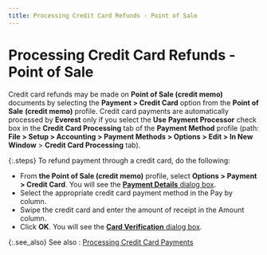 ```yaml
---
title: Processing Credit Card Refunds - Point of Sale
---
```


# Processing Credit Card Refunds - Point of Sale


Credit card refunds may be made on **Point 
 of Sale (credit memo)** documents by selecting the **Payment 
 &gt; Credit Card** option from the **Point 
 of Sale** **(credit memo)** profile.  Credit card payments are automatically processed by **Everest**  only if you select the **Use** **Payment Processor** check box in the **Credit Card Processing** tab of the **Payment Method** profile (path: **File &gt; Setup &gt; Accounting &gt; Payment 
 Methods &gt; Options &gt; Edit &gt; In New Window** > **Credit 
 Card Processing** tab).


{:.steps}
To refund payment through a credit card,  do the following:

- From **the Point of Sale (credit memo)** profile,  select **Options &gt; Payment &gt; Credit 
 Card**. You will see the [**Payment Details** dialog box]({{site.pos_baseurl}}/pos-trans/create-pos-doc/pos-receipts/payment-dlg/the_payment_details_dialog_box_pos_receipts.html).
- Select the  appropriate credit card payment method in the Pay by column.
- Swipe the credit  card and enter the amount of receipt in the Amount column.
- Click **OK**. You will see the [**Card Verification** dialog box]({{site.pos_baseurl}}/pos-trans/create-pos-doc/pos-refunds/processing/verification-dlg/the_card_verification_dialog_box_pos_refunds.html).



{:.see_also}
See also
: [Processing  Credit Card Payments]({{site.pos_baseurl}}/pos-trans/create-pos-doc/pos-receipts/proc-cc-pmnts/processing_credit_card_payments_pos.html)
